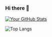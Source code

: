 ### Hi there 👋

[![Your GitHub Stats](https://github-readme-stats.vercel.app/api?username=grunde1234&show_icons=true&theme=radical)](https://github.com/YourGitHubUsername)

![Top Langs](https://github-readme-stats.vercel.app/api/top-langs/grunde1234=anuraghazra&hide_progress=true)
